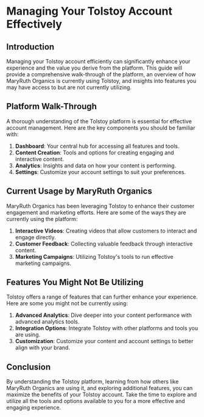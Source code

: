 # Managing Your Tolstoy Account Effectively

## Introduction
Managing your Tolstoy account efficiently can significantly enhance your experience and the value you derive from the platform. This guide will provide a comprehensive walk-through of the platform, an overview of how MaryRuth Organics is currently using Tolstoy, and insights into features you may have access to but are not currently utilizing.

## Platform Walk-Through
A thorough understanding of the Tolstoy platform is essential for effective account management. Here are the key components you should be familiar with:

1. **Dashboard**: Your central hub for accessing all features and tools.
2. **Content Creation**: Tools and options for creating engaging and interactive content.
3. **Analytics**: Insights and data on how your content is performing.
4. **Settings**: Customize your account settings to suit your preferences.

## Current Usage by MaryRuth Organics
MaryRuth Organics has been leveraging Tolstoy to enhance their customer engagement and marketing efforts. Here are some of the ways they are currently using the platform:

1. **Interactive Videos**: Creating videos that allow customers to interact and engage directly.
2. **Customer Feedback**: Collecting valuable feedback through interactive content.
3. **Marketing Campaigns**: Utilizing Tolstoy's tools to run effective marketing campaigns.

## Features You Might Not Be Utilizing
Tolstoy offers a range of features that can further enhance your experience. Here are some you might not be currently using:

1. **Advanced Analytics**: Dive deeper into your content performance with advanced analytics tools.
2. **Integration Options**: Integrate Tolstoy with other platforms and tools you are using.
3. **Customization**: Customize your content and account settings to better align with your brand.

## Conclusion
By understanding the Tolstoy platform, learning from how others like MaryRuth Organics are using it, and exploring additional features, you can maximize the benefits of your Tolstoy account. Take the time to explore and utilize all the tools and options available to you for a more effective and engaging experience.